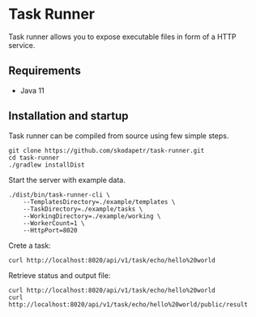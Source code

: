 # Task Runner
Task runner allows you to expose executable files in form of a HTTP service.

## Requirements
 * Java 11

## Installation and startup
Task runner can be compiled from source using few simple steps.
```
git clone https://github.com/skodapetr/task-runner.git
cd task-runner
./gradlew installDist
```
Start the server with example data.
```
./dist/bin/task-runner-cli \
    --TemplatesDirectory=./example/templates \
    --TaskDirectory=./example/tasks \
    --WorkingDirectory=./example/working \
    --WorkerCount=1 \
    --HttpPort=8020
```                                                                                                                                                     
Crete a task:
```
curl http://localhost:8020/api/v1/task/echo/hello%20world
```
Retrieve status and output file:
```
curl http://localhost:8020/api/v1/task/echo/hello%20world
curl http://localhost:8020/api/v1/task/echo/hello%20world/public/result
```